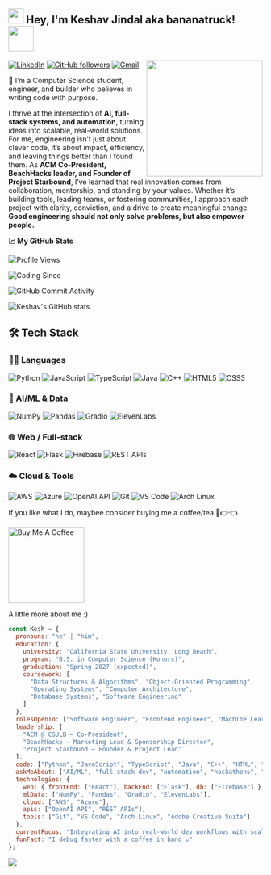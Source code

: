 <h2><img src="https://media.tenor.com/D86noN_3dPkAAAAi/punpun-oyasumi-punpun.gif" width="30"/>  Hey, I'm Keshav Jindal aka bananatruck! <img src="https://media.tenor.com/PO8RHMM6B5kAAAAj/garchomp-pok%C3%A9mon-pok%C3%A9mon.gif" width="50"></h2>
<img align='right' src="https://media4.giphy.com/media/v1.Y2lkPTc5MGI3NjExNGZ4MXZlNWZhcDcxdjlzOGM2NHZzNmh5NXFiOTdhc2ZhenlucDBpeiZlcD12MV9pbnRlcm5hbF9naWZfYnlfaWQmY3Q9Zw/bGgsc5mWoryfgKBx1u/giphy.gif" width="230">

[![LinkedIn](https://img.shields.io/badge/-LinkedIn-0077B5?style=flat-square&logo=linkedin&logoColor=white)](https://www.linkedin.com/in/keshavjindal04/)
[![GitHub followers](https://img.shields.io/github/followers/bananatruck?label=Follow&style=social)](https://github.com/bananatruck)
<a href="mailto:keshav.jmgl@gmail.com" target="_blank">
  <img src="https://img.shields.io/badge/-Gmail-D14836?style=flat-square&logo=gmail&logoColor=white" alt="Gmail">
</a>

👋 I’m a Computer Science student, engineer, and builder who believes in writing code with purpose.

I thrive at the intersection of **AI, full-stack systems, and automation**, turning ideas into scalable, real-world solutions. For me, engineering isn’t just about clever code, it’s about impact, efficiency, and leaving things better than I found them.
As **ACM Co-President, BeachHacks leader, and Founder of Project Starbound**, I’ve learned that real innovation comes from collaboration, mentorship, and standing by your values. Whether it’s building tools, leading teams, or fostering communities, I approach each project with clarity, conviction, and a drive to create meaningful change.
**Good engineering should not only solve problems, but also empower people.**

**📈 My GitHub Stats**
<!-- Profile Views -->
![Profile Views](https://komarev.com/ghpvc/?username=bananatruck&color=blue)
<!-- Coding Since -->
![Coding Since](https://img.shields.io/badge/Coding%20Since-2021-blue)
<!-- General Activity -->
![GitHub Commit Activity](https://img.shields.io/github/commit-activity/m/bananatruck/bananatruck?style=flat-square)
<!-- GitHub Stats -->
![Keshav's GitHub stats](https://github-readme-stats.vercel.app/api?username=bananatruck&show_icons=true&theme=github_dark)

## 🛠 Tech Stack

### 👨‍💻 Languages
![Python](https://img.shields.io/badge/-Python-3776AB?style=for-the-badge&logo=python&logoColor=white)
![JavaScript](https://img.shields.io/badge/-JavaScript-F7DF1E?style=for-the-badge&logo=javascript&logoColor=black)
![TypeScript](https://img.shields.io/badge/-TypeScript-3178C6?style=for-the-badge&logo=typescript&logoColor=white)
![Java](https://img.shields.io/badge/-Java-007396?style=for-the-badge&logo=java&logoColor=white)
![C++](https://img.shields.io/badge/-C++-00599C?style=for-the-badge&logo=c%2B%2B&logoColor=white)
![HTML5](https://img.shields.io/badge/-HTML5-E34F26?style=for-the-badge&logo=html5&logoColor=white)
![CSS3](https://img.shields.io/badge/-CSS3-1572B6?style=for-the-badge&logo=css3&logoColor=white)
### 🧠 AI/ML & Data
![NumPy](https://img.shields.io/badge/-NumPy-013243?style=for-the-badge&logo=numpy&logoColor=white)
![Pandas](https://img.shields.io/badge/-Pandas-150458?style=for-the-badge&logo=pandas&logoColor=white)
![Gradio](https://img.shields.io/badge/-Gradio-2E7D32?style=for-the-badge)
![ElevenLabs](https://img.shields.io/badge/-ElevenLabs-FF6B00?style=for-the-badge)
### 🌐 Web / Full-stack
![React](https://img.shields.io/badge/-React-20232A?style=for-the-badge&logo=react&logoColor=61DAFB)
![Flask](https://img.shields.io/badge/-Flask-000000?style=for-the-badge&logo=flask&logoColor=white)
![Firebase](https://img.shields.io/badge/-Firebase-FFCA28?style=for-the-badge&logo=firebase&logoColor=black)
![REST APIs](https://img.shields.io/badge/-REST%20APIs-000000?style=for-the-badge&logo=postman&logoColor=orange)
### ☁️ Cloud & Tools
![AWS](https://img.shields.io/badge/-AWS-232F3E?style=for-the-badge&logo=amazonaws&logoColor=white)
![Azure](https://img.shields.io/badge/-Azure-0078D4?style=for-the-badge&logo=microsoftazure&logoColor=white)
![OpenAI API](https://img.shields.io/badge/-OpenAI%20API-412991?style=for-the-badge&logo=openai&logoColor=white)
![Git](https://img.shields.io/badge/-Git-F05032?style=for-the-badge&logo=git&logoColor=white)
![VS Code](https://img.shields.io/badge/-VS%20Code-007ACC?style=for-the-badge&logo=visual-studio-code&logoColor=white)
![Arch Linux](https://img.shields.io/badge/-Arch%20Linux-1793D1?style=for-the-badge&logo=archlinux&logoColor=white)

If you like what I do, maybee consider buying me a coffee/tea 🥺👉👈

<a href="https://buymeacoffee.com/bananatruck" target="_blank"><img src="https://cdn.buymeacoffee.com/buttons/v2/default-red.png" alt="Buy Me A Coffee" width="150"></a>

A little more about me :)

```javascript
const Kesh = {
  pronouns: "he" | "him",
  education: {
    university: "California State University, Long Beach",
    program: "B.S. in Computer Science (Honors)",
    graduation: "Spring 2027 (expected)",
    coursework: [
      "Data Structures & Algorithms", "Object-Oriented Programming",
      "Operating Systems", "Computer Architecture",
      "Database Systems", "Software Engineering"
    ]
  },
  rolesOpenTo: ["Software Engineer", "Frontend Engineer", "Machine Learning Engineer", "Data Scientist"],
  leadership: [
    "ACM @ CSULB — Co-President",
    "BeachHacks — Marketing Lead & Sponsorship Director",
    "Project Starbound — Founder & Project Lead"
  ],
  code: ["Python", "JavaScript", "TypeScript", "Java", "C++", "HTML", "CSS"],
  askMeAbout: ["AI/ML", "full-stack dev", "automation", "hackathons", "student leadership"],
  technologies: {
    web: { frontEnd: ["React"], backEnd: ["Flask"], db: ["Firebase"] },
    mlData: ["NumPy", "Pandas", "Gradio", "ElevenLabs"],
    cloud: ["AWS", "Azure"],
    apis: ["OpenAI API", "REST APIs"],
    tools: ["Git", "VS Code", "Arch Linux", "Adobe Creative Suite"]
  },
  currentFocus: "Integrating AI into real-world dev workflows with scalable, user-centric systems",
  funFact: "I debug faster with a coffee in hand ☕"
};
```
<img src="https://i.pinimg.com/736x/57/30/98/57309850afe1af629b8d1353be005033.jpg">
